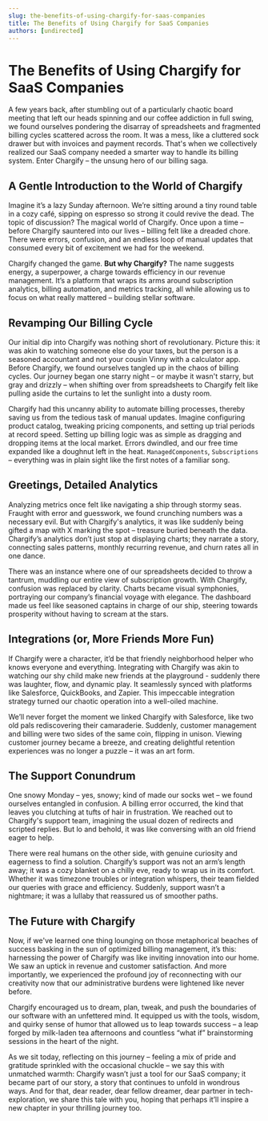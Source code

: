 ```yaml
---
slug: the-benefits-of-using-chargify-for-saas-companies
title: The Benefits of Using Chargify for SaaS Companies
authors: [undirected]
---
```



# The Benefits of Using Chargify for SaaS Companies

A few years back, after stumbling out of a particularly chaotic board meeting that left our heads spinning and our coffee addiction in full swing, we found ourselves pondering the disarray of spreadsheets and fragmented billing cycles scattered across the room. It was a mess, like a cluttered sock drawer but with invoices and payment records. That's when we collectively realized our SaaS company needed a smarter way to handle its billing system. Enter Chargify – the unsung hero of our billing saga.

## A Gentle Introduction to the World of Chargify

Imagine it’s a lazy Sunday afternoon. We’re sitting around a tiny round table in a cozy café, sipping on espresso so strong it could revive the dead. The topic of discussion? The magical world of Chargify. Once upon a time – before Chargify sauntered into our lives – billing felt like a dreaded chore. There were errors, confusion, and an endless loop of manual updates that consumed every bit of excitement we had for the weekend.

Chargify changed the game. **But why Chargify?** The name suggests energy, a superpower, a charge towards efficiency in our revenue management. It’s a platform that wraps its arms around subscription analytics, billing automation, and metrics tracking, all while allowing us to focus on what really mattered – building stellar software.

## Revamping Our Billing Cycle

Our initial dip into Chargify was nothing short of revolutionary. Picture this: it was akin to watching someone else do your taxes, but the person is a seasoned accountant and not your cousin Vinny with a calculator app. Before Chargify, we found ourselves tangled up in the chaos of billing cycles. Our journey began one starry night – or maybe it wasn't starry, but gray and drizzly – when shifting over from spreadsheets to Chargify felt like pulling aside the curtains to let the sunlight into a dusty room.

Chargify had this uncanny ability to automate billing processes, thereby saving us from the tedious task of manual updates. Imagine configuring product catalog, tweaking pricing components, and setting up trial periods at record speed. Setting up billing logic was as simple as dragging and dropping items at the local market. Errors dwindled, and our free time expanded like a doughnut left in the heat. `ManagedComponents`, `Subscriptions` – everything was in plain sight like the first notes of a familiar song.

## Greetings, Detailed Analytics

Analyzing metrics once felt like navigating a ship through stormy seas. Fraught with error and guesswork, we found crunching numbers was a necessary evil. But with Chargify's analytics, it was like suddenly being gifted a map with X marking the spot – treasure buried beneath the data. Chargify’s analytics don’t just stop at displaying charts; they narrate a story, connecting sales patterns, monthly recurring revenue, and churn rates all in one dance. 

There was an instance where one of our spreadsheets decided to throw a tantrum, muddling our entire view of subscription growth. With Chargify, confusion was replaced by clarity. Charts became visual symphonies, portraying our company’s financial voyage with elegance. The dashboard made us feel like seasoned captains in charge of our ship, steering towards prosperity without having to scream at the stars.

## Integrations (or, More Friends More Fun)

If Chargify were a character, it’d be that friendly neighborhood helper who knows everyone and everything. Integrating with Chargify was akin to watching our shy child make new friends at the playground - suddenly there was laughter, flow, and dynamic play. It seamlessly synced with platforms like Salesforce, QuickBooks, and Zapier. This impeccable integration strategy turned our chaotic operation into a well-oiled machine. 

We’ll never forget the moment we linked Chargify with Salesforce, like two old pals rediscovering their camaraderie. Suddenly, customer management and billing were two sides of the same coin, flipping in unison. Viewing customer journey became a breeze, and creating delightful retention experiences was no longer a puzzle – it was an art form. 

## The Support Conundrum

One snowy Monday – yes, snowy; kind of made our socks wet – we found ourselves entangled in confusion. A billing error occurred, the kind that leaves you clutching at tufts of hair in frustration. We reached out to Chargify's support team, imagining the usual dozen of redirects and scripted replies. But lo and behold, it was like conversing with an old friend eager to help. 

There were real humans on the other side, with genuine curiosity and eagerness to find a solution. Chargify’s support was not an arm’s length away; it was a cozy blanket on a chilly eve, ready to wrap us in its comfort. Whether it was timezone troubles or integration whispers, their team fielded our queries with grace and efficiency. Suddenly, support wasn’t a nightmare; it was a lullaby that reassured us of smoother paths.

## The Future with Chargify

Now, if we've learned one thing lounging on those metaphorical beaches of success basking in the sun of optimized billing management, it’s this: harnessing the power of Chargify was like inviting innovation into our home. We saw an uptick in revenue and customer satisfaction. And more importantly, we experienced the profound joy of reconnecting with our creativity now that our administrative burdens were lightened like never before.

Chargify encouraged us to dream, plan, tweak, and push the boundaries of our software with an unfettered mind. It equipped us with the tools, wisdom, and quirky sense of humor that allowed us to leap towards success – a leap forged by milk-laden tea afternoons and countless “what if” brainstorming sessions in the heart of the night.

As we sit today, reflecting on this journey – feeling a mix of pride and gratitude sprinkled with the occasional chuckle – we say this with unmatched warmth: Chargify wasn’t just a tool for our SaaS company; it became part of our story, a story that continues to unfold in wondrous ways. And for that, dear reader, dear fellow dreamer, dear partner in tech-exploration, we share this tale with you, hoping that perhaps it’ll inspire a new chapter in your thrilling journey too.